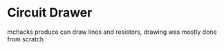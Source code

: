 Circuit Drawer
===========

mchacks produce
can draw lines and resistors, drawing was mostly done from scratch
